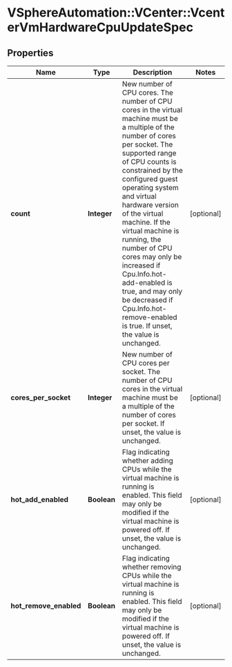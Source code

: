 # VSphereAutomation::VCenter::VcenterVmHardwareCpuUpdateSpec

## Properties
Name | Type | Description | Notes
------------ | ------------- | ------------- | -------------
**count** | **Integer** | New number of CPU cores. The number of CPU cores in the virtual machine must be a multiple of the number of cores per socket.   The supported range of CPU counts is constrained by the configured guest operating system and virtual hardware version of the virtual machine.    If the virtual machine is running, the number of CPU cores may only be increased if Cpu.Info.hot-add-enabled is true, and may only be decreased if Cpu.Info.hot-remove-enabled is true.  If unset, the value is unchanged. | [optional] 
**cores_per_socket** | **Integer** | New number of CPU cores per socket. The number of CPU cores in the virtual machine must be a multiple of the number of cores per socket. If unset, the value is unchanged. | [optional] 
**hot_add_enabled** | **Boolean** | Flag indicating whether adding CPUs while the virtual machine is running is enabled.   This field may only be modified if the virtual machine is powered off.  If unset, the value is unchanged. | [optional] 
**hot_remove_enabled** | **Boolean** | Flag indicating whether removing CPUs while the virtual machine is running is enabled.   This field may only be modified if the virtual machine is powered off.  If unset, the value is unchanged. | [optional] 


